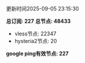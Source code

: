 更新时间2025-09-05 23:15:30

**总订阅: 227**
**总节点: 48433**
- vless节点: 22347
- hysteria2节点: 20

**google ping有效节点: 227**
